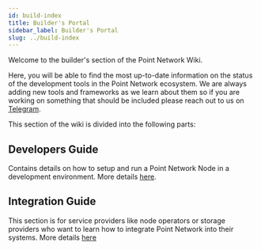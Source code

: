 ```yaml
---
id: build-index
title: Builder's Portal
sidebar_label: Builder's Portal
slug: ../build-index
---
```


Welcome to the builder's section of the Point Network Wiki.

Here, you will be able to find the most up-to-date information on the status of the development tools in the Point Network ecosystem. We are always adding new tools and frameworks as we learn about them so if you are working on something that should be included please reach out to us on [Telegram](https://t.me/pointnetworkchat).

This section of the wiki is divided into the following parts:

## Developers Guide

Contains details on how to setup and run a Point Network Node in a development environment. More details [here](./build-zapp-dev-environment-direct-install).

## Integration Guide

This section is for service providers like node operators or storage providers who want to learn how to integrate Point Network into their systems. More details [here](build-integration)
